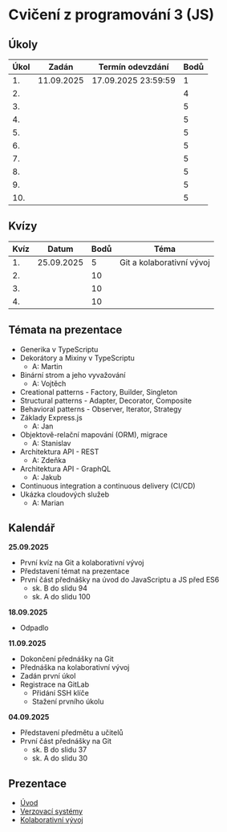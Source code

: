 # Cvičení z programování 3 (JS)

## Úkoly

| Úkol  | Zadán      | Termín odevzdání    | Bodů |
|-------|------------|---------------------|------|
| 1.    | 11.09.2025 | 17.09.2025 23:59:59 | 1    |
| 2.    |            |                     | 4    |
| 3.    |            |                     | 5    |
| 4.    |            |                     | 5    |
| 5.    |            |                     | 5    |
| 6.    |            |                     | 5    |
| 7.    |            |                     | 5    |
| 8.    |            |                     | 5    |
| 9.    |            |                     | 5    |
| 10.   |            |                     | 5    |

## Kvízy

| Kvíz  | Datum      | Bodů | Téma                      |
|-------|------------|------|---------------------------|
| 1.    | 25.09.2025 | 5    | Git a kolaborativní vývoj |
| 2.    |            | 10   |                           |
| 3.    |            | 10   |                           |
| 4.    |            | 10   |                           |

## Témata na prezentace

- Generika v TypeScriptu
- Dekorátory a Mixiny v TypeScriptu
  - A: Martin
- Binární strom a jeho vyvažování
  - A: Vojtěch
- Creational patterns - Factory, Builder, Singleton
- Structural patterns - Adapter, Decorator, Composite
- Behavioral patterns - Observer, Iterator, Strategy
- Základy Express.js
  - A: Jan
- Objektově-relační mapování (ORM), migrace
  - A: Stanislav
- Architektura API - REST
  - A: Zdeňka
- Architektura API - GraphQL
  - A: Jakub
- Continuous integration a continuous delivery (CI/CD)
- Ukázka cloudových služeb
  - A: Marian

## Kalendář

**25.09.2025**
- První kvíz na Git a kolaborativní vývoj
- Představení témat na prezentace
- První část přednášky na úvod do JavaScriptu a JS před ES6
  - sk. B do slidu 94
  - sk. A do slidu 100

**18.09.2025**
- Odpadlo

**11.09.2025**

- Dokončení přednášky na Git
- Přednáška na kolaborativní vývoj
- Zadán první úkol
- Registrace na GitLab
  - Přidání SSH klíče
  - Stažení prvního úkolu

**04.09.2025**

- Představení předmětu a učitelů
- První část přednášky na Git
  - sk. B do slidu 37
  - sk. A do slidu 30

## Prezentace

- [Úvod](./prezentace/00-uvod.pdf)
- [Verzovací systémy](./prezentace/01-verzovaci-systemy.pdf)
- [Kolaborativní vývoj](./prezentace/02-kolaborativni-vyvoj.pdf)
